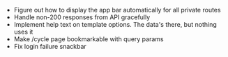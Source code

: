 * Figure out how to display the app bar automatically for all private routes
* Handle non-200 responses from API gracefully
* Implement help text on template options. The data's there, but nothing uses it
* Make /cycle page bookmarkable with query params
* Fix login failure snackbar
